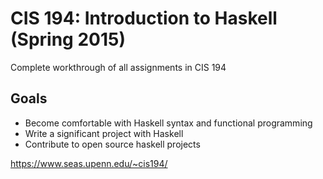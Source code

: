 # CIS 194: Introduction to Haskell (Spring 2015)
Complete workthrough of all assignments in CIS 194

## Goals
- Become comfortable with Haskell syntax and functional programming
- Write a significant project with Haskell
- Contribute to open source haskell projects

https://www.seas.upenn.edu/~cis194/

